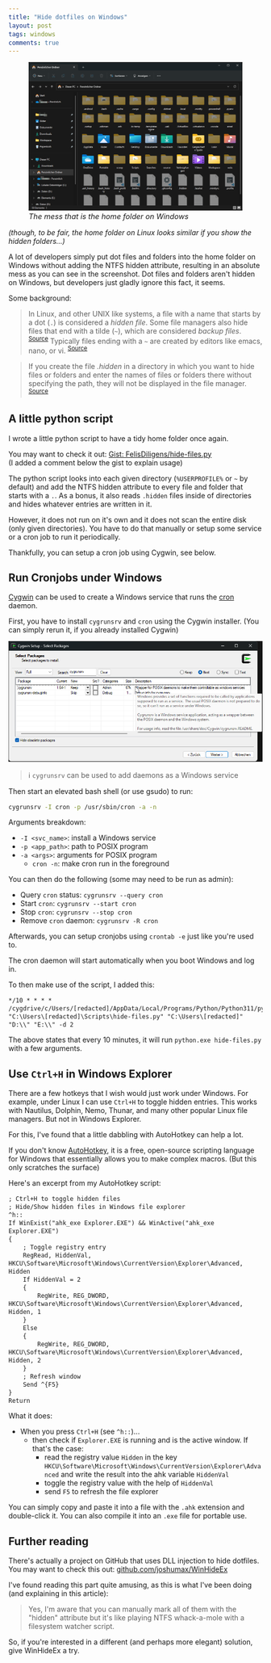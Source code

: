 ```yaml
---
title: "Hide dotfiles on Windows"
layout: post
tags: windows
comments: true
---
```


<figure>
    <img src="/assets/posts/all-those-folders.png">
    <figcaption style="font-size: 11pt; font-style: italic;">The mess that is the home folder on Windows</figcaption>
</figure>

_(though, to be fair, the home folder on Linux looks similar if you show the hidden folders...)_

A lot of developers simply put dot files and folders into the home folder on Windows without adding the NTFS hidden attribute, resulting in an absolute mess as you can see in the screenshot.
Dot files and folders aren't hidden on Windows, but developers just gladly ignore this fact, it seems.

Some background:

> In Linux, and other UNIX like systems, a file with a name that starts by a dot (`.`) is considered a _hidden file_. Some file managers also hide files that end with a tilde (`~`), which are considered _backup files_. <sup>[Source](https://github.com/brunonova/nautilus-hide)</sup> Typically files ending with a `~` are created by editors like emacs, nano, or vi. <sup>[Source](https://unix.stackexchange.com/a/76192)</sup>

> If you create the file _.hidden_ in a directory in which you want to hide files or folders and enter the names of files or folders there without specifying the path, they will not be displayed in the file manager. <sup>[Source](https://wiki.ubuntuusers.de/Versteckte_Dateien/)</sup>

## A little python script

I wrote a little python script to have a tidy home folder once again.

You may want to check it out: [Gist: FelisDiligens/hide-files.py](https://gist.github.com/FelisDiligens/9886ede399e3a321797b43ab53a371f9)  
(I added a comment below the gist to explain usage)

The python script looks into each given directory (`%USERPROFILE%` or `~` by default) and add the NTFS hidden attribute to every file and folder that starts with a `.`.
As a bonus, it also reads `.hidden` files inside of directories and hides whatever entries are written in it.

However, it does not run on it's own and it does not scan the entire disk (only given directories).
You have to do that manually or setup some service or a cron job to run it periodically.

Thankfully, you can setup a cron job using Cygwin, see below.


## Run Cronjobs under Windows

[Cygwin](https://www.cygwin.com/) can be used to create a Windows service that runs the [cron](https://en.wikipedia.org/wiki/Cron) daemon.

First, you have to install `cygrunsrv` and `cron` using the Cygwin installer. (You can simply rerun it, if you already installed Cygwin)

![](/assets/posts/cygwin-installer-cygrunsrv.png)

> ℹ️  `cygrunsrv` can be used to add daemons as a Windows service

Then start an elevated bash shell (or use gsudo) to run:
```bash
cygrunsrv -I cron -p /usr/sbin/cron -a -n
```

Arguments breakdown:
- `-I <svc_name>`: install a Windows service
- `-p <app_path>`: path to POSIX program
- `-a <args>`: arguments for POSIX program
	- `cron -n`: make cron run in the foreground

You can then do the following (some may need to be run as admin):
- Query `cron` status: `cygrunsrv --query cron`
- Start `cron`: `cygrunsrv --start cron`
- Stop `cron`: `cygrunsrv --stop cron`
- Remove `cron` daemon: `cygrunsrv -R cron`

Afterwards, you can setup cronjobs using `crontab -e` just like you're used to.

The cron daemon will start automatically when you boot Windows and log in.

To then make use of the script, I added this:

```
*/10 * * * * /cygdrive/c/Users/[redacted]/AppData/Local/Programs/Python/Python311/python "C:\Users\[redacted]\Scripts\hide-files.py" "C:\Users\[redacted]" "D:\\" "E:\\" -d 2
```

The above states that every 10 minutes, it will run `python.exe hide-files.py` with a few arguments.

## Use `Ctrl+H` in Windows Explorer

There are a few hotkeys that I wish would just work under Windows.
For example, under Linux I can use `Ctrl+H` to toggle hidden entries. This works with Nautilus, Dolphin, Nemo, Thunar, and many other popular Linux file managers. But not in Windows Explorer.

For this, I've found that a little dabbling with AutoHotkey can help a lot.

If you don't know [AutoHotkey](https://www.autohotkey.com/),
it is a free, open-source scripting language for Windows that essentially allows you to make complex macros.
(But this only scratches the surface)

Here's an excerpt from my AutoHotkey script:
```ahk
; Ctrl+H to toggle hidden files
; Hide/Show hidden files in Windows file explorer
^h::
If WinExist("ahk_exe Explorer.EXE") && WinActive("ahk_exe Explorer.EXE")
{
	; Toggle registry entry
	RegRead, HiddenVal, HKCU\Software\Microsoft\Windows\CurrentVersion\Explorer\Advanced, Hidden
	If HiddenVal = 2
	{
		RegWrite, REG_DWORD, HKCU\Software\Microsoft\Windows\CurrentVersion\Explorer\Advanced, Hidden, 1
	}
	Else
	{
		RegWrite, REG_DWORD, HKCU\Software\Microsoft\Windows\CurrentVersion\Explorer\Advanced, Hidden, 2
	}
	; Refresh window
	Send ^{F5}
}
Return
```

What it does:
- When you press `Ctrl+H` (see `^h::`)...
  - then check if `Explorer.EXE` is running and is the active window. If that's the case:
    - read the registry value `Hidden` in the key `HKCU\Software\Microsoft\Windows\CurrentVersion\Explorer\Advanced` and write the result into the ahk variable `HiddenVal`
    - toggle the registry value with the help of `HiddenVal`
    - send `F5` to refresh the file explorer

You can simply copy and paste it into a file with the `.ahk` extension and double-click it. You can also compile it into an `.exe` file for portable use.


## Further reading

There's actually a project on GitHub that uses DLL injection to hide dotfiles.  
You may want to check this out: [github.com/joshumax/WinHideEx](https://github.com/joshumax/WinHideEx)

I've found reading this part quite amusing, as this is what I've been doing (and explaining in this article):
> Yes, I'm aware that you can manually mark all of them with the "hidden" attribute but it's like playing NTFS whack-a-mole with a filesystem watcher script. 

So, if you're interested in a different (and perhaps more elegant) solution, give WinHideEx a try.